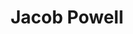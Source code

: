 ---
layout: team-profile
title: "Jacob Powell"
role: "Web Development"
image: "/static/assets/img/Jacob.jpg"
bio: "Building the site"
permalink: "team/jacob/"
tags: webDevelopmentTeam
github_url: "https://github.com/JP0121"
---